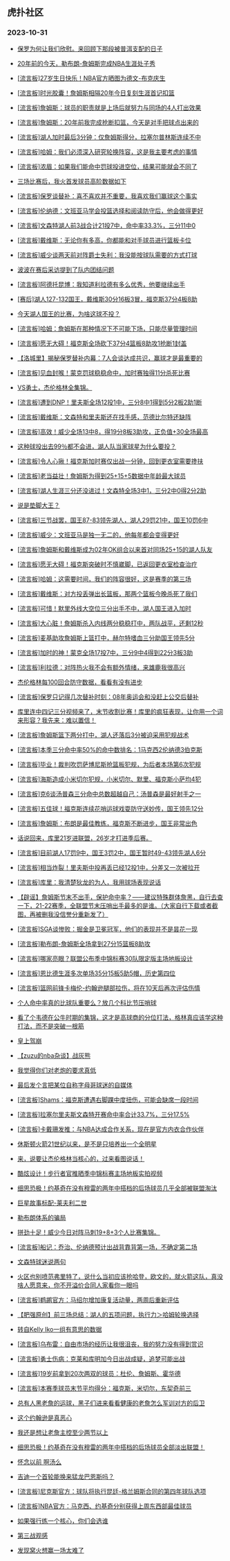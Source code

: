 ## 虎扑社区 
### 2023-10-31

+ [保罗为何让我们欣慰。来回顾下那段被普洱支配的日子](https://bbs.hupu.com/622730732.html)

+ [20年前的今天，勒布朗-詹姆斯完成NBA生涯处子秀](https://bbs.hupu.com/622727283.html)

+ [[流言板]27岁生日快乐！NBA官方晒图为德文-布克庆生](https://bbs.hupu.com/622729201.html)

+ [[流言板]时光胶囊！詹姆斯相隔20年今日复刻生涯首记扣篮](https://bbs.hupu.com/622725826.html)

+ [[流言板]詹姆斯：球员的职责就是上场后就努力与同场的4人打出效果](https://bbs.hupu.com/622729719.html)

+ [[流言板]詹姆斯：20年前我完成抢断扣篮，今天是对手把球点出来的](https://bbs.hupu.com/622726230.html)

+ [[流言板]湖人加时最后3分钟：仅詹姆斯得分，拉塞尔普林斯连续不中](https://bbs.hupu.com/622725308.html)

+ [[流言板]哈姆：我们必须深入研究轮换阵容，这是我主要考虑的事情](https://bbs.hupu.com/622727833.html)

+ [[流言板]浓眉：如果我们能命中罚球投进空位，结果可能就会不同了](https://bbs.hupu.com/622729098.html)

+ [三场比赛后，我火首发球员高阶数据如下](https://bbs.hupu.com/622727902.html)

+ [[流言板]保罗谈替补：喜不喜欢并不重要，我喜欢我们赢球这个事实](https://bbs.hupu.com/622724771.html)

+ [[流言板]伦纳德：文班亚马学会投篮选择和阅读防守后，他会做得更好](https://bbs.hupu.com/622724871.html)

+ [[流言板]文森特湖人前3战合计21投7中，命中率33.3%，三分11中0](https://bbs.hupu.com/622721907.html)

+ [[流言板]戴维斯：无论你有多高，你都能和对手球员进行篮板卡位](https://bbs.hupu.com/622728349.html)

+ [[流言板]威少谈两天前对阵爵士失利：我没能按球队需要的方式打球](https://bbs.hupu.com/622725547.html)

+ [波波在赛后采访提到了队内团结问题](https://bbs.hupu.com/622729945.html)

+ [[流言板]阿德托昆博：我知道利拉德有多么优秀，他要继续出手](https://bbs.hupu.com/622726134.html)

+ [[赛后]湖人127-132国王，戴维斯30分16板3冒，福克斯37分4板8助](https://bbs.hupu.com/622721006.html)

+ [今天湖人国王的比赛，为啥这球不投？](https://bbs.hupu.com/622722011.html)

+ [[流言板]哈姆：詹姆斯在那种情况下不可能下场，只能尽量管理时间](https://bbs.hupu.com/622726535.html)

+ [[流言板]愿无大碍！福克斯全场砍下37分4篮板8助攻1抢断1封盖](https://bbs.hupu.com/622721115.html)

+ [【洛城里】揭秘保罗替补内幕：7人会谈达成共识，赢球才是最重要的](https://bbs.hupu.com/622730916.html)

+ [[流言板]见血封喉！蒙克罚球稳稳命中，加时赛独得11分杀死比赛](https://bbs.hupu.com/622720918.html)

+ [VS勇士，杰伦格林全集锦。](https://bbs.hupu.com/622725028.html)

+ [[流言板]遭到DNP！里夫斯全场12投1中，三分8中1得到5分2板2助1断](https://bbs.hupu.com/622721338.html)

+ [[流言板]戴维斯：文森特和里夫斯还在找手感，范德比尔特还缺阵](https://bbs.hupu.com/622728767.html)

+ [[流言板]高效！威少全场13中8，得19分8板3助攻，正负值+30全场最高](https://bbs.hupu.com/622720393.html)

+ [这种球投出去99％都不会进，湖人队当家球星为什么要投？](https://bbs.hupu.com/622729821.html)

+ [[流言板]令人心揪！福克斯加时赛仅出战一分钟，回到更衣室需要搀扶](https://bbs.hupu.com/622721079.html)

+ [[流言板]老当益壮！詹姆斯为得到25+15+5数据中年龄最大球员](https://bbs.hupu.com/622721840.html)

+ [[流言板]湖人生涯三分还没进过！文森特全场3中1，三分2中0得2分2助](https://bbs.hupu.com/622721386.html)

+ [说是垫脚大王？](https://bbs.hupu.com/622730590.html)

+ [[流言板]三节战罢，国王87-83领先湖人，湖人29罚21中，国王10罚6中](https://bbs.hupu.com/622719415.html)

+ [[流言板]威少：文班亚马是独一无二的，他每年都会变得更好](https://bbs.hupu.com/622725901.html)

+ [[流言板]詹姆斯和戴维斯成为02年OK组合以来首对同场25+15的湖人队友](https://bbs.hupu.com/622721612.html)

+ [[流言板]愿无大碍！福克斯突破时不慎崴脚，已返回更衣室检查治疗](https://bbs.hupu.com/622719823.html)

+ [[流言板]哈姆：这需要时间，我们的阵容很好，这是赛季的第三场](https://bbs.hupu.com/622727530.html)

+ [[流言板]戴维斯：对方投丢弹出长篮板，那两个篮板今晚杀死了我们](https://bbs.hupu.com/622728285.html)

+ [[流言板]可惜！默里外线大空位三分出手不中，湖人国王进入加时](https://bbs.hupu.com/622720539.html)

+ [[流言板]大心脏！詹姆斯杀入内线两分稳稳打中，两队战平，还剩12秒](https://bbs.hupu.com/622720505.html)

+ [[流言板]麦基助攻詹姆斯上篮打中，赫尔特嗜血三分助国王领先5分](https://bbs.hupu.com/622720785.html)

+ [[流言板]加时的神！蒙克全场17投7中，三分9中4得到22分3板3助](https://bbs.hupu.com/622721245.html)

+ [[流言板]利拉德：对阵热火我不会有额外情绪，来雄鹿我很高兴](https://bbs.hupu.com/622728113.html)

+ [杰伦格林每100回合防守数据，看看有没有进步](https://bbs.hupu.com/622730122.html)

+ [[流言板]保罗只记得几次替补时刻：08年奥运会和没赶上公交后替补](https://bbs.hupu.com/622719658.html)

+ [库里连中四记三分视频来了，末节收割比赛！库里的疯狂表现，让你用一个词来形容？我先来：难以置信！](https://bbs.hupu.com/622717235.html)

+ [[流言板]詹姆斯篮下两分打中，湖人还落后3分被迫采用犯规战术](https://bbs.hupu.com/622720877.html)

+ [[流言板]本季三分命中率50%的命中数排名：1马克西2伦纳德3伯克斯](https://bbs.hupu.com/622732115.html)

+ [[流言板]毕业！裁判吹罚萨博尼斯抢篮板犯规，为后者本场第6次犯规](https://bbs.hupu.com/622720270.html)

+ [[流言板]海斯造成小米切尔犯规，小米切尔、默里、福克斯小萨均4犯](https://bbs.hupu.com/622719347.html)

+ [[流言板]克6谈汤普森三分命中总数超越自己：汤普森是最好射手之一](https://bbs.hupu.com/622727099.html)

+ [[流言板]五佳球！福克斯连续花哨运球戏耍防守送妙传，国王领先12分](https://bbs.hupu.com/622718776.html)

+ [[流言板]詹姆斯：布朗是最佳教练，福克斯不断进步，国王非常出色](https://bbs.hupu.com/622725529.html)

+ [话说回来，库里21岁进联盟，26岁才打进季后赛。](https://bbs.hupu.com/622729966.html)

+ [[流言板]目前湖人17罚9中，国王3罚2中，国王暂时49-43领先湖人6分](https://bbs.hupu.com/622717317.html)

+ [[流言板]相当炸裂！里夫斯中投再丢已经12投1中，分差又一次被拉开](https://bbs.hupu.com/622719111.html)

+ [[流言板]库里：我清楚狄龙的为人，我用球场表现说话](https://bbs.hupu.com/622717076.html)

+ [【辟谣】詹姆斯节末不出手，保护命中率？——建议特殊群体詹黑，自行去查一下，21-22赛季，全联盟节末压哨出手最多的是谁。（大家自行下载或者截图，再被删我没信誉分重新发了）](https://bbs.hupu.com/622731612.html)

+ [[流言板]SGA谈惨败：掘金是卫冕冠军，他们的表现并不是昙花一现](https://bbs.hupu.com/622729190.html)

+ [[流言板]勒布朗-詹姆斯全场拿到27分15篮板8助攻](https://bbs.hupu.com/622721155.html)

+ [[流言板]哪家亮眼？联盟公布季中锦标赛30队限定版主场地板设计](https://bbs.hupu.com/622732875.html)

+ [[流言板]恩比德生涯多次单场35分15板5助5帽，历史第四位](https://bbs.hupu.com/622732171.html)

+ [[流言板]篮网前锋卡梅伦-约翰逊腿部拉伤，将在10天后再次评估伤情](https://bbs.hupu.com/622732379.html)

+ [个人命中率真的比球队重要么？放几个科比节压哨球](https://bbs.hupu.com/622732182.html)

+ [看了个韦德在公牛时期的集锦，这才是高球商的分位打法，格林真应该学这种打法，而不是突破一根筋](https://bbs.hupu.com/622731669.html)

+ [皇上驾崩](https://bbs.hupu.com/622730409.html)

+ [【zuzu的nba杂谈】战灰熊](https://bbs.hupu.com/622731401.html)

+ [我觉得你们对老炮的要求真低](https://bbs.hupu.com/622732320.html)

+ [最后发个言把某位自称字母哥球迷的自媒体](https://bbs.hupu.com/622731486.html)

+ [[流言板]Shams：福克斯遭遇右脚踝中度扭伤，可能会缺席一段时间](https://bbs.hupu.com/622733031.html)

+ [[流言板]拉塞尔里夫斯文森特开赛命中率合计33.7%，三分17.5%](https://bbs.hupu.com/622733182.html)

+ [[流言板]卡戴珊发推：与NBA达成合作关系，现在是官方内衣合作伙伴](https://bbs.hupu.com/622733207.html)

+ [休斯顿火箭21世纪以来，是不是只培养出一个全明星](https://bbs.hupu.com/622732202.html)

+ [来，说要让杰伦格林当核心的，过来看图说话！](https://bbs.hupu.com/622724700.html)

+ [酷炫设计！步行者官推晒季中锦标赛主场地板实拍视频](https://bbs.hupu.com/622732916.html)

+ [细思恐极！约基奇在没有穆雷的两年中搭档的后场球员几乎全部被联盟淘汰](https://bbs.hupu.com/622733002.html)

+ [巨星故事标配-莱夫利二世](https://bbs.hupu.com/622732153.html)

+ [勒布朗体系的骗局](https://bbs.hupu.com/622725780.html)

+ [拼劲十足！威少今日对阵马刺19+8+3个人比赛集锦。](https://bbs.hupu.com/622725741.html)

+ [[流言板]船记：乔治、伦纳德预计出战背靠背第一场，不确定第二场](https://bbs.hupu.com/622733387.html)

+ [文森特球迷说两句](https://bbs.hupu.com/622733243.html)

+ [火区也别喷范弗里特了，说什么当初应该抢哈登，欧文的，就火箭这队，真没啥人愿意来，你不开溢价合同人家看你一眼吗](https://bbs.hupu.com/622726798.html)

+ [[流言板]鹈鹕官方：马绍尔增加康复活动量，两周后重新评估](https://bbs.hupu.com/622733401.html)

+ [【肥强原创】前三场总结：湖人的五项问题，执行力＞哈姆轮换选择](https://bbs.hupu.com/622731966.html)

+ [转自Kelly Iko一组有意思的数据](https://bbs.hupu.com/622732459.html)

+ [[流言板]乌布雷：自由市场的经历让我很沮丧，我的努力没有得到赏识](https://bbs.hupu.com/622733549.html)

+ [[流言板]勇士伤病：克莱和库明加今日出战成疑，追梦可能出战](https://bbs.hupu.com/622733503.html)

+ [[流言板]19岁前拿到20次两双的球员：杜伦、詹姆斯、霍华德](https://bbs.hupu.com/622733491.html)

+ [[流言板]本赛季球员末节平均得分：福克斯，米切尔，东契奇前三](https://bbs.hupu.com/622733473.html)

+ [总有人黑老詹的运球，黑子们进来看看健康的老詹怎么军训对方的后卫](https://bbs.hupu.com/622727993.html)

+ [这个约翰逊是真恶心](https://bbs.hupu.com/622733029.html)

+ [我还是想让老詹主控至少两节以上](https://bbs.hupu.com/622733202.html)

+ [细思恐极！约基奇在没有穆雷的两年中搭档的后场球员全部淡出联盟！](https://bbs.hupu.com/622733024.html)

+ [怀念以前 啊汤么](https://bbs.hupu.com/622733118.html)

+ [吉迪一个首轮能换来猛龙巴恩斯吗？](https://bbs.hupu.com/622733146.html)

+ [[流言板]尼克斯官方：球队将执行昆廷-格兰姆斯合同的第四年球队选项](https://bbs.hupu.com/622733527.html)

+ [[流言板]NBA官方：马克西、约基奇分别获得上周东西部最佳球员](https://bbs.hupu.com/622733712.html)

+ [如果强行练一个核心，你们会选谁](https://bbs.hupu.com/622727479.html)

+ [第三战观感](https://bbs.hupu.com/622731900.html)

+ [发现窝火想赢一场太难了](https://bbs.hupu.com/622732708.html)

